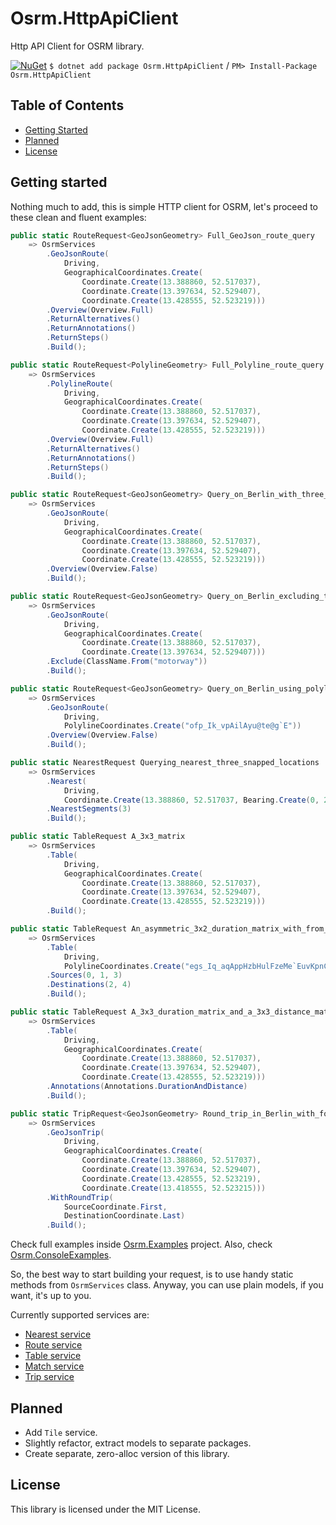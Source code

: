 # Osrm.HttpApiClient
Http API Client for OSRM library.

[![NuGet](https://img.shields.io/nuget/v/Osrm.HttpApiClient.svg?style=flat)](https://www.nuget.org/packages/Osrm.HttpApiClient/)
`$ dotnet add package Osrm.HttpApiClient` / `PM> Install-Package Osrm.HttpApiClient`

## Table of Contents

- [Getting Started](#getting-started)
- [Planned](#planned)
- [License](#license)

## Getting started

Nothing much to add, this is simple HTTP client for OSRM, let's proceed to these clean and fluent examples:

```c#
public static RouteRequest<GeoJsonGeometry> Full_GeoJson_route_query
    => OsrmServices
        .GeoJsonRoute(
            Driving,
            GeographicalCoordinates.Create(
                Coordinate.Create(13.388860, 52.517037),
                Coordinate.Create(13.397634, 52.529407),
                Coordinate.Create(13.428555, 52.523219)))
        .Overview(Overview.Full)
        .ReturnAlternatives()
        .ReturnAnnotations()
        .ReturnSteps()
        .Build();

public static RouteRequest<PolylineGeometry> Full_Polyline_route_query
    => OsrmServices
        .PolylineRoute(
            Driving,
            GeographicalCoordinates.Create(
                Coordinate.Create(13.388860, 52.517037),
                Coordinate.Create(13.397634, 52.529407),
                Coordinate.Create(13.428555, 52.523219)))
        .Overview(Overview.Full)
        .ReturnAlternatives()
        .ReturnAnnotations()
        .ReturnSteps()
        .Build();

public static RouteRequest<GeoJsonGeometry> Query_on_Berlin_with_three_coordinates 
    => OsrmServices
        .GeoJsonRoute(
            Driving,
            GeographicalCoordinates.Create(
                Coordinate.Create(13.388860, 52.517037),
                Coordinate.Create(13.397634, 52.529407),
                Coordinate.Create(13.428555, 52.523219)))
        .Overview(Overview.False)
        .Build();

public static RouteRequest<GeoJsonGeometry> Query_on_Berlin_excluding_the_usage_of_motorways 
    => OsrmServices
        .GeoJsonRoute(
            Driving,
            GeographicalCoordinates.Create(
                Coordinate.Create(13.388860, 52.517037),
                Coordinate.Create(13.397634, 52.529407)))
        .Exclude(ClassName.From("motorway"))
        .Build();

public static RouteRequest<GeoJsonGeometry> Query_on_Berlin_using_polyline 
    => OsrmServices
        .GeoJsonRoute(
            Driving,
            PolylineCoordinates.Create("ofp_Ik_vpAilAyu@te@g`E"))
        .Overview(Overview.False)
        .Build();

public static NearestRequest Querying_nearest_three_snapped_locations 
    => OsrmServices
        .Nearest(
            Driving,
            Coordinate.Create(13.388860, 52.517037, Bearing.Create(0, 20)))
        .NearestSegments(3)
        .Build();

public static TableRequest A_3x3_matrix 
    => OsrmServices
        .Table(
            Driving,
            GeographicalCoordinates.Create(
                Coordinate.Create(13.388860, 52.517037),
                Coordinate.Create(13.397634, 52.529407),
                Coordinate.Create(13.428555, 52.523219)))
        .Build();

public static TableRequest An_asymmetric_3x2_duration_matrix_with_from_the_polyline_encoded_locations 
    => OsrmServices
        .Table(
            Driving,
            PolylineCoordinates.Create("egs_Iq_aqAppHzbHulFzeMe`EuvKpnCglA"))
        .Sources(0, 1, 3)
        .Destinations(2, 4)
        .Build();

public static TableRequest A_3x3_duration_matrix_and_a_3x3_distance_matrix_for_CH 
    => OsrmServices
        .Table(
            Driving,
            GeographicalCoordinates.Create(
                Coordinate.Create(13.388860, 52.517037),
                Coordinate.Create(13.397634, 52.529407),
                Coordinate.Create(13.428555, 52.523219)))
        .Annotations(Annotations.DurationAndDistance)
        .Build();

public static TripRequest<GeoJsonGeometry> Round_trip_in_Berlin_with_four_stops_starting_at_the_first_stop_ending_at_the_last 
    => OsrmServices
        .GeoJsonTrip(
            Driving,
            GeographicalCoordinates.Create(
                Coordinate.Create(13.388860, 52.517037),
                Coordinate.Create(13.397634, 52.529407),
                Coordinate.Create(13.428555, 52.523219),
                Coordinate.Create(13.418555, 52.523215)))
        .WithRoundTrip(
            SourceCoordinate.First,
            DestinationCoordinate.Last)
        .Build();
```

Check full examples inside [Osrm.Examples](https://github.com/YuriiNskyi/Osrm.HttpApiClient/tree/main/src/Osrm.Examples) project. Also, check [Osrm.ConsoleExamples](https://github.com/YuriiNskyi/Osrm.HttpApiClient/tree/main/src/Osrm.ConsoleExamples).

So, the best way to start building your request, is to use handy static methods from `OsrmServices` class. Anyway, you can use plain models, if you want, it's up to you.

Currently supported services are:

- [Nearest service](http://project-osrm.org/docs/v5.23.0/api/#nearest-service)
- [Route service](http://project-osrm.org/docs/v5.23.0/api/#route-service)
- [Table service](http://project-osrm.org/docs/v5.23.0/api/#table-service)
- [Match service](http://project-osrm.org/docs/v5.23.0/api/#match-service)
- [Trip service](http://project-osrm.org/docs/v5.23.0/api/#trip-service)

## Planned

- Add `Tile` service.
- Slightly refactor, extract models to separate packages.
- Create separate, zero-alloc version of this library.

## License

This library is licensed under the MIT License.